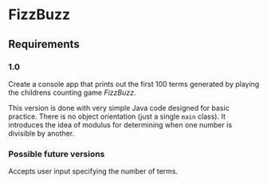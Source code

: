 # FizzBuzz
## Requirements
### 1.0
Create a console app that prints out the first 100 terms generated by playing the childrens counting game *FizzBuzz*.

This version is done with very simple Java code designed for basic practice. There is no object orientation (just a single `main` class). It introduces the idea of modulus for determining when one number is divisible by another.

### Possible future versions
Accepts user input specifying the number of terms.
